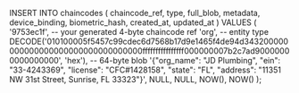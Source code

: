INSERT INTO chaincodes (
  chaincode_ref,
  type,
  full_blob,
  metadata,
  device_binding,
  biometric_hash,
  created_at,
  updated_at
)
VALUES (
  '9753ec1f', -- your generated 4-byte chaincode ref
  'org',      -- entity type
  DECODE('010100005f5457c99cdec6d7568b17d9e1465f4de94d343200000000000000000000000000000000ffffffffffffffff000000007b2c7ad90000000000000000', 'hex'), -- 64-byte blob
  '{"org_name": "JD Plumbing", "ein": "33-4243369", "license": "CFC#1428158", "state": "FL", "address": "11351 NW 31st Street, Sunrise, FL 33323"}',
  NULL,
  NULL,
  NOW(),
  NOW()
);
